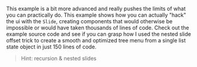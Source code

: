 This example is a bit more advanced and really pushes the limits of what you can practically do. This example shows how you can actually "hack" the ui with the `Slide`, creating components that would otherwise be impossible or would have taken thousands of lines of code. Check out the example source code and see if you can grasp how I used the nested slide offset trick to create a smooth and optimized tree menu from a single list state object in just 150 lines of code.
>Hint: recursion & nested slides